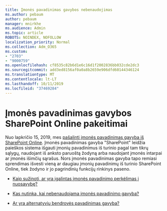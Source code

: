 ```yaml
---
title: Įmonės pavadinimas gavybos nebenaudojimas
ms.author: pebaum
author: pebaum
manager: mnirkhe
ms.audience: Admin
ms.topic: article
ROBOTS: NOINDEX, NOFOLLOW
localization_priority: Normal
ms.collection: Adm_O365
ms.custom:
- "2703"
- "9000759"
ms.openlocfilehash: cf8535c82b6d1e6c16d1f2002836bb032cde2dc3
ms.sourcegitcommit: add3ed8156af0a0a8b2659e906dfd60144346124
ms.translationtype: MT
ms.contentlocale: lt-LT
ms.lasthandoff: 10/11/2019
ms.locfileid: "37469284"
---
```

# <a name="changes-to-company-name-extraction-in-sharepoint-online"></a>Įmonės pavadinimas gavybos SharePoint Online pakeitimai

Nuo lapkričio 15, 2019, mes [pašalinti įmonės pavadinimas gavyba iš SharePoint Online](https://docs.microsoft.com/sharepoint/changes-to-company-name-extraction-in-sharepoint-online). Įmonės pavadinimas gavyba "SharePoint" leidžia paieškos sistema išgauti įmonių pavadinimus iš turinio pagal tam tikrų sąlygų, naudojant iš anksto paruoštą žodyną arba naudojant įmonės intarpai ar įmonės išimčių sąrašus. Nors įmonės pavadinimas gavyba tapo remiasi sprendimas išvesti vieną ar daugiau įmonių pavadinimų iš turinio SharePoint Online, tiek žodyno ir jo pagrindinių funkcijų rinkinys paseno.

- [Kaip sužinoti, ar yra įgalintas įmonės pavadinimo perkėlimas į nuosavybę?](https://docs.microsoft.com/sharepoint/changes-to-company-name-extraction-in-sharepoint-online#how-do-i-know-if-company-name-extraction-is-enabled-for-a-property)

- [Kas nutinka, kai nebenaudojama įmonės pavadinimo gavyba?](https://docs.microsoft.com/sharepoint/changes-to-company-name-extraction-in-sharepoint-online#what-happens-when-company-name-extraction-is-deprecated) 

- [Ar yra alternatyvių bendrovės pavadinimas gavyba?](https://docs.microsoft.com/sharepoint/changes-to-company-name-extraction-in-sharepoint-online#are-there-alternatives-to-company-name-extraction) 